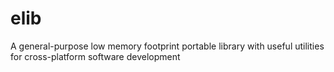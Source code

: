 # elib
A general-purpose low memory footprint portable library with useful utilities for cross-platform software development 
